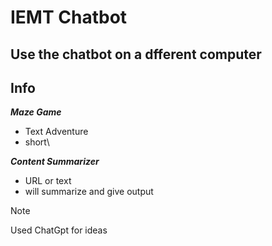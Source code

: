 # IEMT Chatbot
## Use the chatbot on a dfferent computer

## Info
***Maze Game***
- Text Adventure
- short\
  
***Content Summarizer***
- URL or text
- will summarize and give output

>[!NOTE]
>Used ChatGpt for ideas
